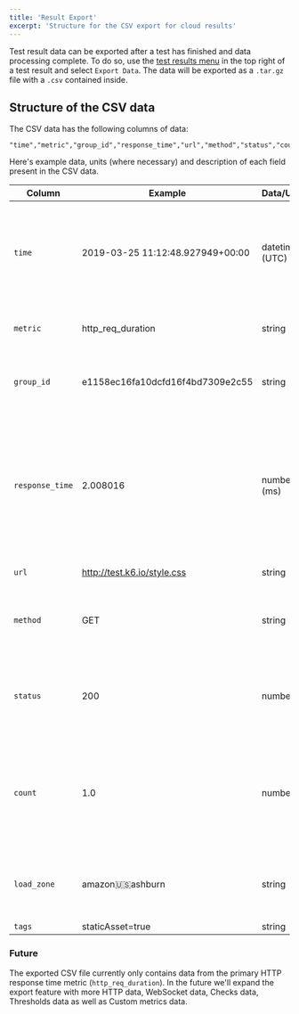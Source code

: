 ```yaml
---
title: 'Result Export'
excerpt: 'Structure for the CSV export for cloud results'
---
```


Test result data can be exported after a test has finished and data processing complete. To do so, use the [test results menu](/cloud/analyzing-results/test-results-menu) in the top right of a test result and select `Export Data`. The data will be exported as a `.tar.gz` file with a `.csv` contained inside.

## Structure of the CSV data

The CSV data has the following columns of data:

<div class="code-group" data-props='{"labels": []}'>

```shell
"time","metric","group_id","response_time","url","method","status","count","load_zone","tags"
```

</div>

Here's example data, units (where necessary) and description of each field present in the CSV data.

| Column          | Example                          | Data/Unit      | Description                                                                                                                               |
| --------------- | -------------------------------- | -------------- | ----------------------------------------------------------------------------------------------------------------------------------------- |
| `time`          | 2019-03-25 11:12:48.927949+00:00 | datetime (UTC) | The ISO-8601 timestamp when this data point was captured (when the HTTP request was made).                                                |
| `metric`        | http\_req\_duration                | string         | The metric name that this data point represents.                                                                                          |
| `group_id`      | e1158ec16fa10dcfd16f4bd7309e2c55 | string         | The ID of the k6 [`group()`](/using-k6/tags-and-groups) from where this request was made.                                                 |
| `response_time` | 2.008016                         | number (ms)    | The HTTP response time of the request that this data point represents (if `count` > 1 then this will be an aggregate value, the average). |
| `url`           | http://test.k6.io/style.css      | string         | The URL requested.                                                                                                                        |
| `method`        | GET                              | string         | The HTTP method of the request that this data point represents.                                                                           |
| `status`        | 200                              | number         | The HTTP response status code of the request that this data point represents.                                                             |
| `count`         | 1.0                              | number         | Number of samples that this data point represents (if > 1 `response_time` is an aggregate value).                                         |
| `load_zone`     | amazon:us:ashburn                | string         | The load zone where the request(s) was made from.                                                                                         |
| `tags`          | staticAsset=true                 | string         | Pipe (`|`) separated list of `name=value` tags as specified for the request in the script.                                                |

### Future

The exported CSV file currently only contains data from the primary HTTP response time metric (`http_req_duration`). In the future we'll expand the export feature with more HTTP data, WebSocket data, Checks data, Thresholds data as well as Custom metrics data.
